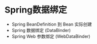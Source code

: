 # Spring数据绑定
- Spring BeanDefinition 到 Bean 实际创建
- Spring 数据绑定 (DataBinder)
- Spring Web 参数绑定 (WebDataBinder)